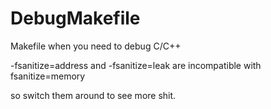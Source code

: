 # DebugMakefile
Makefile when you need to debug C/C++

-fsanitize=address and -fsanitize=leak are incompatible with fsanitize=memory

so switch them around to see more shit.
